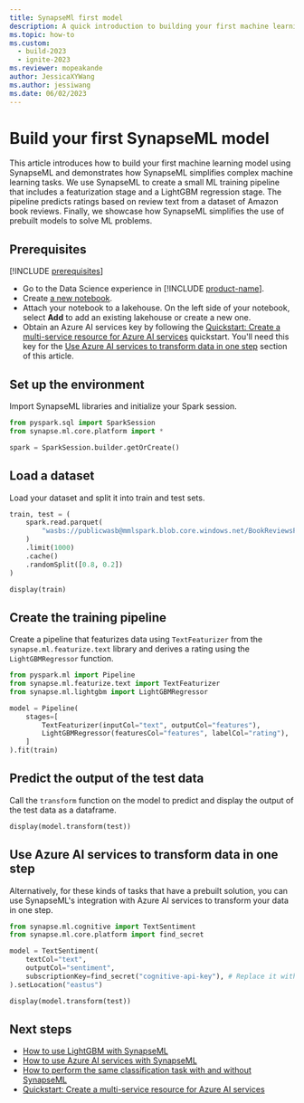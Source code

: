 ```yaml
---
title: SynapseMl first model
description: A quick introduction to building your first machine learning model with SynapseML.
ms.topic: how-to
ms.custom:
  - build-2023
  - ignite-2023
ms.reviewer: mopeakande
author: JessicaXYWang
ms.author: jessiwang
ms.date: 06/02/2023
---
```


# Build your first SynapseML model
This article introduces how to build your first machine learning model using SynapseML and demonstrates how SynapseML simplifies complex machine learning tasks. We use SynapseML to create a small ML training pipeline that includes a featurization stage and a LightGBM regression stage. The pipeline predicts ratings based on review text from a dataset of Amazon book reviews. Finally, we showcase how SynapseML simplifies the use of prebuilt models to solve ML problems.

## Prerequisites

[!INCLUDE [prerequisites](includes/prerequisites.md)]

* Go to the Data Science experience in [!INCLUDE [product-name](../includes/product-name.md)].
* Create [a new notebook](../data-engineering/how-to-use-notebook.md#create-notebooks).
* Attach your notebook to a lakehouse. On the left side of your notebook, select **Add** to add an existing lakehouse or create a new one.
* Obtain an Azure AI services key by following the [Quickstart: Create a multi-service resource for Azure AI services](/azure/ai-services/multi-service-resource) quickstart. You'll need this key for the [Use Azure AI services to transform data in one step](#use-azure-ai-services-to-transform-data-in-one-step) section of this article.

## Set up the environment
Import SynapseML libraries and initialize your Spark session.


```python
from pyspark.sql import SparkSession
from synapse.ml.core.platform import *

spark = SparkSession.builder.getOrCreate()
```

## Load a dataset
Load your dataset and split it into train and test sets.


```python
train, test = (
    spark.read.parquet(
        "wasbs://publicwasb@mmlspark.blob.core.windows.net/BookReviewsFromAmazon10K.parquet"
    )
    .limit(1000)
    .cache()
    .randomSplit([0.8, 0.2])
)

display(train)
```

## Create the training pipeline
Create a pipeline that featurizes data using `TextFeaturizer` from the `synapse.ml.featurize.text` library and derives a rating using the `LightGBMRegressor` function.


```python
from pyspark.ml import Pipeline
from synapse.ml.featurize.text import TextFeaturizer
from synapse.ml.lightgbm import LightGBMRegressor

model = Pipeline(
    stages=[
        TextFeaturizer(inputCol="text", outputCol="features"),
        LightGBMRegressor(featuresCol="features", labelCol="rating"),
    ]
).fit(train)
```

## Predict the output of the test data
Call the `transform` function on the model to predict and display the output of the test data as a dataframe.


```python
display(model.transform(test))
```

## Use Azure AI services to transform data in one step
Alternatively, for these kinds of tasks that have a prebuilt solution, you can use SynapseML's integration with Azure AI services to transform your data in one step.


```python
from synapse.ml.cognitive import TextSentiment
from synapse.ml.core.platform import find_secret

model = TextSentiment(
    textCol="text",
    outputCol="sentiment",
    subscriptionKey=find_secret("cognitive-api-key"), # Replace it with your cognitive service key, check prerequisites for more details
).setLocation("eastus")

display(model.transform(test))
```

## Next steps

- [How to use LightGBM with SynapseML](lightgbm-overview.md)
- [How to use Azure AI services with SynapseML](./ai-services/ai-services-in-synapseml-bring-your-own-key.md)
- [How to perform the same classification task with and without SynapseML](classification-before-and-after-synapseml.md)
- [Quickstart: Create a multi-service resource for Azure AI services](/azure/ai-services/multi-service-resource)
